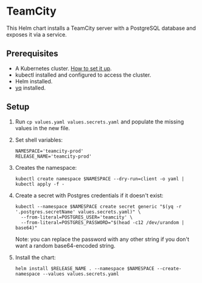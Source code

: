 # TeamCity

This Helm chart installs a TeamCity server with a PostgreSQL database and exposes it via a service.

## Prerequisites

- A Kubernetes cluster. [How to set it up](../os/README.md#install-k3s).
- kubectl installed and configured to access the cluster.
- Helm installed.
- [yq](https://github.com/mikefarah/yq) installed.

## Setup

1. Run `cp values.yaml values.secrets.yaml` and populate the missing values in the new file.

2. Set shell variables:

    ```shell
    NAMESPACE='teamcity-prod'
    RELEASE_NAME='teamcity-prod'
    ```

3. Creates the namespace:
    
    ```shell
    kubectl create namespace $NAMESPACE --dry-run=client -o yaml | kubectl apply -f -
    ```

4. Create a secret with Postgres credentials if it doesn't exist:

    ```shell
    kubectl --namespace $NAMESPACE create secret generic "$(yq -r '.postgres.secretName' values.secrets.yaml)" \
      --from-literal=POSTGRES_USER='teamcity' \
      --from-literal=POSTGRES_PASSWORD="$(head -c12 /dev/urandom | base64)"
    ```    
    
    Note: you can replace the password with any other string if you don't want a random base64-encoded string.

5. Install the chart:

    ```shell
    helm install $RELEASE_NAME . --namespace $NAMESPACE --create-namespace --values values.secrets.yaml
    ```

